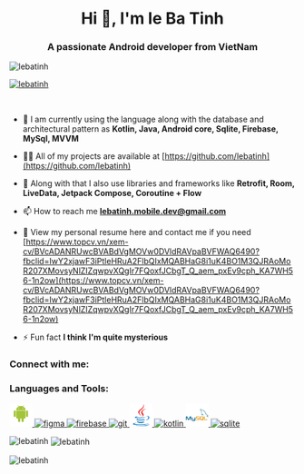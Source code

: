 <h1 align="center">Hi 👋, I'm le Ba Tinh</h1>
<h3 align="center">A passionate Android developer from VietNam</h3>

<p align="left"> <img src="https://komarev.com/ghpvc/?username=lebatinh&label=Profile%20views&color=0e75b6&style=flat" alt="lebatinh" /> </p>

<p align="left"> <a href="https://github.com/ryo-ma/github-profile-trophy"><img src="https://github-profile-trophy.vercel.app/?username=lebatinh" alt="lebatinh" /></a> </p>

<p align="left"> <a href="https://twitter.com/" target="blank"><img src="https://img.shields.io/twitter/follow/?logo=twitter&style=for-the-badge" alt="" /></a> </p>

- 💬 I am currently using the language along with the database and architectural pattern as **Kotlin, Java, Android core, Sqlite, Firebase, MySql, MVVM**

- 👨‍💻 All of my projects are available at [https://github.com/lebatinh](https://github.com/lebatinh)

- 🌱 Along with that I also use libraries and frameworks like **Retrofit, Room, LiveData, Jetpack Compose, Coroutine + Flow**

- 📫 How to reach me **lebatinh.mobile.dev@gmail.com**

- 📄 View my personal resume here and contact me if you need [https://www.topcv.vn/xem-cv/BVcADANRUwcBVABdVgMOVw0DVldRAVpaBVFWAQ6490?fbclid=IwY2xjawF3iPtleHRuA2FlbQIxMQABHaG8i1uK4BO1M3QJRAoMoR207XMovsyNlZIZqwpvXQgIr7FQoxfJCbgT_Q_aem_pxEv9cph_KA7WH56-1n2ow](https://www.topcv.vn/xem-cv/BVcADANRUwcBVABdVgMOVw0DVldRAVpaBVFWAQ6490?fbclid=IwY2xjawF3iPtleHRuA2FlbQIxMQABHaG8i1uK4BO1M3QJRAoMoR207XMovsyNlZIZqwpvXQgIr7FQoxfJCbgT_Q_aem_pxEv9cph_KA7WH56-1n2ow)

- ⚡ Fun fact **I think I'm quite mysterious**

<h3 align="left">Connect with me:</h3>
<p align="left">
</p>

<h3 align="left">Languages and Tools:</h3>
<p align="left"> <a href="https://developer.android.com" target="_blank" rel="noreferrer"> <img src="https://raw.githubusercontent.com/devicons/devicon/master/icons/android/android-original-wordmark.svg" alt="android" width="40" height="40"/> </a> <a href="https://www.figma.com/" target="_blank" rel="noreferrer"> <img src="https://www.vectorlogo.zone/logos/figma/figma-icon.svg" alt="figma" width="40" height="40"/> </a> <a href="https://firebase.google.com/" target="_blank" rel="noreferrer"> <img src="https://www.vectorlogo.zone/logos/firebase/firebase-icon.svg" alt="firebase" width="40" height="40"/> </a> <a href="https://git-scm.com/" target="_blank" rel="noreferrer"> <img src="https://www.vectorlogo.zone/logos/git-scm/git-scm-icon.svg" alt="git" width="40" height="40"/> </a> <a href="https://www.java.com" target="_blank" rel="noreferrer"> <img src="https://raw.githubusercontent.com/devicons/devicon/master/icons/java/java-original.svg" alt="java" width="40" height="40"/> </a> <a href="https://kotlinlang.org" target="_blank" rel="noreferrer"> <img src="https://www.vectorlogo.zone/logos/kotlinlang/kotlinlang-icon.svg" alt="kotlin" width="40" height="40"/> </a> <a href="https://www.mysql.com/" target="_blank" rel="noreferrer"> <img src="https://raw.githubusercontent.com/devicons/devicon/master/icons/mysql/mysql-original-wordmark.svg" alt="mysql" width="40" height="40"/> </a> <a href="https://www.sqlite.org/" target="_blank" rel="noreferrer"> <img src="https://www.vectorlogo.zone/logos/sqlite/sqlite-icon.svg" alt="sqlite" width="40" height="40"/> </a> </p>

<p><img align="left" src="https://github-readme-stats.vercel.app/api/top-langs?username=lebatinh&show_icons=true&locale=en&layout=compact" alt="lebatinh" /></p>

<p>&nbsp;<img align="center" src="https://github-readme-stats.vercel.app/api?username=lebatinh&show_icons=true&locale=en" alt="lebatinh" /></p>

<p><img align="center" src="https://github-readme-streak-stats.herokuapp.com/?user=lebatinh&" alt="lebatinh" /></p>
